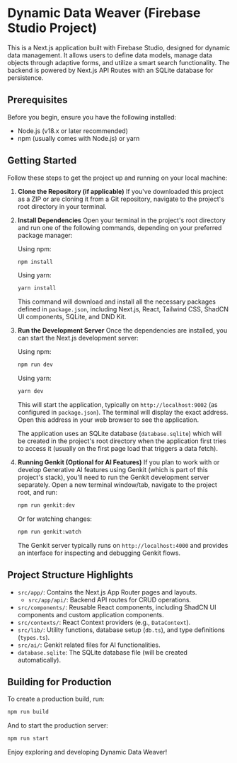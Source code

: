 
# Dynamic Data Weaver (Firebase Studio Project)

This is a Next.js application built with Firebase Studio, designed for dynamic data management. It allows users to define data models, manage data objects through adaptive forms, and utilize a smart search functionality. The backend is powered by Next.js API Routes with an SQLite database for persistence.

## Prerequisites

Before you begin, ensure you have the following installed:
- Node.js (v18.x or later recommended)
- npm (usually comes with Node.js) or yarn

## Getting Started

Follow these steps to get the project up and running on your local machine:

1.  **Clone the Repository (if applicable)**
    If you've downloaded this project as a ZIP or are cloning it from a Git repository, navigate to the project's root directory in your terminal.

2.  **Install Dependencies**
    Open your terminal in the project's root directory and run one of the following commands, depending on your preferred package manager:

    Using npm:
    ```bash
    npm install
    ```

    Using yarn:
    ```bash
    yarn install
    ```
    This command will download and install all the necessary packages defined in `package.json`, including Next.js, React, Tailwind CSS, ShadCN UI components, SQLite, and DND Kit.

3.  **Run the Development Server**
    Once the dependencies are installed, you can start the Next.js development server:

    Using npm:
    ```bash
    npm run dev
    ```

    Using yarn:
    ```bash
    yarn dev
    ```
    This will start the application, typically on `http://localhost:9002` (as configured in `package.json`). The terminal will display the exact address. Open this address in your web browser to see the application.

    The application uses an SQLite database (`database.sqlite`) which will be created in the project's root directory when the application first tries to access it (usually on the first page load that triggers a data fetch).

4.  **Running Genkit (Optional for AI Features)**
    If you plan to work with or develop Generative AI features using Genkit (which is part of this project's stack), you'll need to run the Genkit development server separately.
    Open a new terminal window/tab, navigate to the project root, and run:

    ```bash
    npm run genkit:dev
    ```
    Or for watching changes:
    ```bash
    npm run genkit:watch
    ```
    The Genkit server typically runs on `http://localhost:4000` and provides an interface for inspecting and debugging Genkit flows.

## Project Structure Highlights

-   `src/app/`: Contains the Next.js App Router pages and layouts.
    -   `src/app/api/`: Backend API routes for CRUD operations.
-   `src/components/`: Reusable React components, including ShadCN UI components and custom application components.
-   `src/contexts/`: React Context providers (e.g., `DataContext`).
-   `src/lib/`: Utility functions, database setup (`db.ts`), and type definitions (`types.ts`).
-   `src/ai/`: Genkit related files for AI functionalities.
-   `database.sqlite`: The SQLite database file (will be created automatically).

## Building for Production

To create a production build, run:
```bash
npm run build
```
And to start the production server:
```bash
npm run start
```

Enjoy exploring and developing Dynamic Data Weaver!
